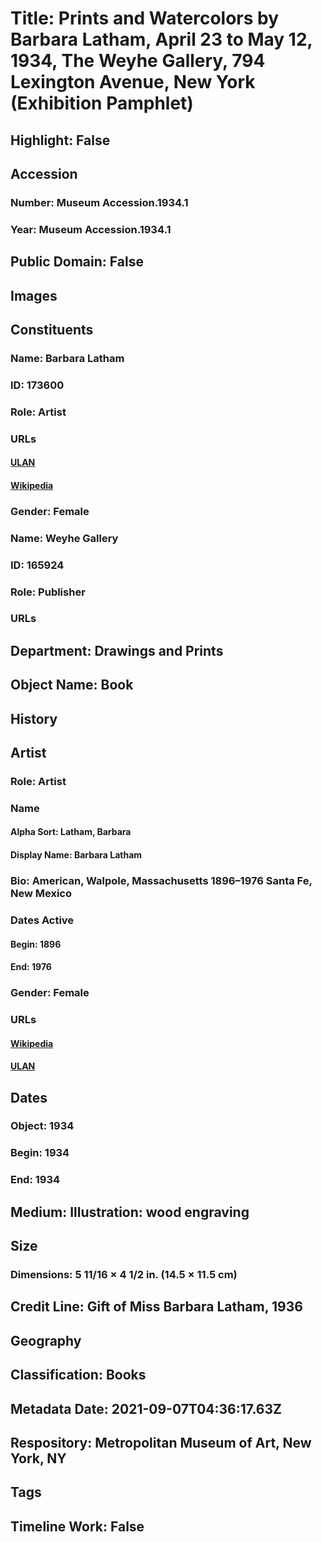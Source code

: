 # Title: Prints and Watercolors by Barbara Latham, April 23 to May 12, 1934, The Weyhe Gallery, 794 Lexington Avenue, New York (Exhibition Pamphlet)
## Highlight: False
## Accession
### Number: Museum Accession.1934.1
### Year: Museum Accession.1934.1
## Public Domain: False
## Images
## Constituents
### Name: Barbara Latham
### ID: 173600
### Role: Artist
### URLs
#### [ULAN](http://vocab.getty.edu/page/ulan/500074596)
#### [Wikipedia](https://www.wikidata.org/wiki/Q19664332)
### Gender: Female
### Name: Weyhe Gallery
### ID: 165924
### Role: Publisher
### URLs
## Department: Drawings and Prints
## Object Name: Book
## History
## Artist
### Role: Artist
### Name
#### Alpha Sort: Latham, Barbara
#### Display Name: Barbara Latham
### Bio: American, Walpole, Massachusetts 1896–1976 Santa Fe, New Mexico
### Dates Active
#### Begin: 1896
#### End: 1976
### Gender: Female
### URLs
#### [Wikipedia](https://www.wikidata.org/wiki/Q19664332)
#### [ULAN](http://vocab.getty.edu/page/ulan/500074596)
## Dates
### Object: 1934
### Begin: 1934
### End: 1934
## Medium: Illustration: wood engraving
## Size
### Dimensions: 5 11/16 × 4 1/2 in. (14.5 × 11.5 cm)
## Credit Line: Gift of Miss Barbara Latham, 1936
## Geography
## Classification: Books
## Metadata Date: 2021-09-07T04:36:17.63Z
## Respository: Metropolitan Museum of Art, New York, NY
## Tags
## Timeline Work: False